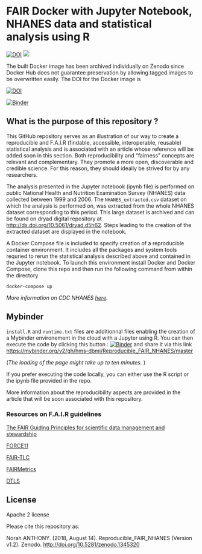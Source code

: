 # FAIR Docker with Jupyter Notebook, NHANES data and statistical analysis using R

[![DOI](https://zenodo.org/badge/159065170.svg)](https://zenodo.org/badge/latestdoi/159065170) [![](https://images.microbadger.com/badges/version/dbmi/fair_jupyter_r_nhanes.svg)](https://microbadger.com/images/dbmi/fair_jupyter_r_nhanes "Get your own version badge on microbadger.com")

The built Docker image has been archived individually on Zenodo since Docker Hub does not guarantee preservation by allowing tagged images to be overwritten easily.  The DOI for the Docker image is 

[![DOI](https://zenodo.org/badge/DOI/10.5281/zenodo.1933605.svg)](https://doi.org/10.5281/zenodo.1933605)

[![Binder](https://mybinder.org/badge.svg)](https://mybinder.org/v2/gh/hms-dbmi/Reproducible_FAIR_NHANES/master)

## What is the purpose of this repository ?

This GitHub repository serves as an illustration of our way to create a reproducible and F.A.I.R (findable, accessible, interoperable, reusable) statistical analysis and is associated with an article whose reference will be added soon in this section. Both reproducibility and “fairness” concepts are relevant and complementary. They promote a more open, discoverable and credible science. For this reason, they should ideally be strived for by any researchers.

The analysis presented in the Jupyter notebook (ipynb file) is performed on public National Health and Nutrition Examination Survey (NHANES) data collected between 1999 and 2006. The `NHANES_extracted.csv` dataset on which the analysis is performed on, was extracted from the whole NHANES dataset corresponding to this period. This large dataset is archived and can be found on dryad digital repository at http://dx.doi.org/10.5061/dryad.d5h62. Steps leading to the creation of the extracted dataset are displayed in the notebook.

A Docker Compose file is included to specify creation of a reproducible container environment. It includes all the  packages and system tools requried to rerun the statistical analysis described above and contained in the Jupyter notebook.  To launch this environment install Docker and Docker Compose, clone this repo and then run the following command from within the directory

`docker-compose up` 

_More information on CDC NHANES [here](https://www.cdc.gov/nchs/nhanes/index.htm)._


## Mybinder

`install.R` and `runtime.txt` files are additionnal files enabling the creation of a Mybinder environement in the cloud with a Jupyter using R. You can then execute the code by clicking this button : [![Binder](https://mybinder.org/badge.svg)](https://mybinder.org/v2/gh/hms-dbmi/Reproducible_FAIR_NHANES/master) and share it via this link https://mybinder.org/v2/gh/hms-dbmi/Reproducible_FAIR_NHANES/master 

(_The loading of the page might take up to ten minutes._ )

If you prefer executing the code locally, you can either use the R script or the ipynb file provided in the repo.

More information about the reproducibility aspects are provided in the article that will be soon associated with this repository.

### Resources on F.A.I.R guidelines

 [The FAIR Guiding Principles for scientific data management and stewardship](https://www.ncbi.nlm.nih.gov/pmc/articles/PMC4792175/)

 [FORCE11](https://www.force11.org/fairprinciples) 
 
 [FAIR-TLC](https://zenodo.org/record/203295#.W3HO8rjZAe0) 
 
 [FAIRMetrics](https://github.com/FAIRMetrics/Metrics) 
 
 [DTLS](https://www.dtls.nl/fair-data/fair-principles-explained) 

## License

Apache 2 license

Please cite this repository as:


Norah ANTHONY. (2018, August 14). Reproducible_FAIR_NHANES (Version v1.2). Zenodo. http://doi.org/10.5281/zenodo.1345320
